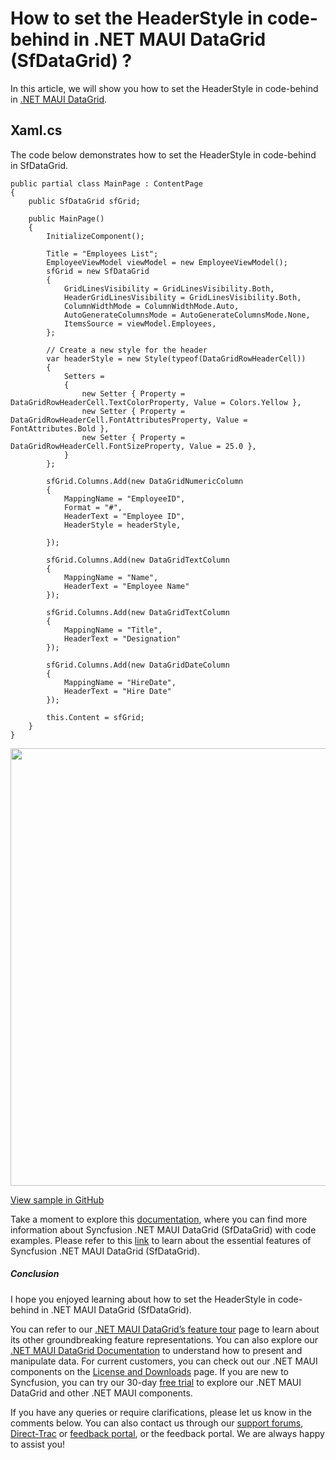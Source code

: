 # How to set the HeaderStyle in code-behind in .NET MAUI DataGrid (SfDataGrid) ?
In this article, we will show you how to set the HeaderStyle in code-behind in [.NET MAUI DataGrid](https://www.syncfusion.com/maui-controls/maui-datagrid).

## Xaml.cs
The code below demonstrates how to set the HeaderStyle in code-behind in SfDataGrid.
```
public partial class MainPage : ContentPage
{
    public SfDataGrid sfGrid;

    public MainPage()
    {
        InitializeComponent();

        Title = "Employees List";
        EmployeeViewModel viewModel = new EmployeeViewModel();
        sfGrid = new SfDataGrid
        {
            GridLinesVisibility = GridLinesVisibility.Both,
            HeaderGridLinesVisibility = GridLinesVisibility.Both,
            ColumnWidthMode = ColumnWidthMode.Auto,
            AutoGenerateColumnsMode = AutoGenerateColumnsMode.None,
            ItemsSource = viewModel.Employees,
        };

        // Create a new style for the header
        var headerStyle = new Style(typeof(DataGridRowHeaderCell))
        {
            Setters =
            {
                new Setter { Property = DataGridRowHeaderCell.TextColorProperty, Value = Colors.Yellow },
                new Setter { Property = DataGridRowHeaderCell.FontAttributesProperty, Value = FontAttributes.Bold },
                new Setter { Property = DataGridRowHeaderCell.FontSizeProperty, Value = 25.0 },
            }
        };

        sfGrid.Columns.Add(new DataGridNumericColumn
        {
            MappingName = "EmployeeID",
            Format = "#",
            HeaderText = "Employee ID",
            HeaderStyle = headerStyle,

        });

        sfGrid.Columns.Add(new DataGridTextColumn
        {
            MappingName = "Name",
            HeaderText = "Employee Name"
        });

        sfGrid.Columns.Add(new DataGridTextColumn
        {
            MappingName = "Title",
            HeaderText = "Designation"
        });

        sfGrid.Columns.Add(new DataGridDateColumn
        {
            MappingName = "HireDate",
            HeaderText = "Hire Date"
        });

        this.Content = sfGrid;
    }
}
```

<img src="https://support.syncfusion.com/kb/agent/attachment/inline?token=eyJhbGciOiJodHRwOi8vd3d3LnczLm9yZy8yMDAxLzA0L3htbGRzaWctbW9yZSNobWFjLXNoYTI1NiIsInR5cCI6IkpXVCJ9.eyJpZCI6IjM1ODY0Iiwib3JnaWQiOiIzIiwiaXNzIjoic3VwcG9ydC5zeW5jZnVzaW9uLmNvbSJ9.RU5BPTIg-hzUMRLA0z8E-RzWyG_6HFxfpM_eiVwU4Uk" width=700/>

[View sample in GitHub](https://github.com/SyncfusionExamples/How-to-set-the-HeaderStyle-in-code-behind-in-.NET-MAUI-DataGrid-SfDataGrid)

Take a moment to explore this [documentation](https://help.syncfusion.com/maui/datagrid/overview), where you can find more information about Syncfusion .NET MAUI DataGrid (SfDataGrid) with code examples. Please refer to this [link](https://www.syncfusion.com/maui-controls/maui-datagrid) to learn about the essential features of Syncfusion .NET MAUI DataGrid (SfDataGrid).
 
##### Conclusion
 
I hope you enjoyed learning about how to set the HeaderStyle in code-behind in .NET MAUI DataGrid (SfDataGrid).
 
You can refer to our [.NET MAUI DataGrid’s feature tour](https://www.syncfusion.com/maui-controls/maui-datagrid) page to learn about its other groundbreaking feature representations. You can also explore our [.NET MAUI DataGrid Documentation](https://help.syncfusion.com/maui/datagrid/getting-started) to understand how to present and manipulate data. 
For current customers, you can check out our .NET MAUI components on the [License and Downloads](https://www.syncfusion.com/sales/teamlicense) page. If you are new to Syncfusion, you can try our 30-day [free trial](https://www.syncfusion.com/downloads/maui) to explore our .NET MAUI DataGrid and other .NET MAUI components.
 
If you have any queries or require clarifications, please let us know in the comments below. You can also contact us through our [support forums](https://www.syncfusion.com/forums), [Direct-Trac](https://support.syncfusion.com/create) or [feedback portal](https://www.syncfusion.com/feedback/maui?control=sfdatagrid), or the feedback portal. We are always happy to assist you!
